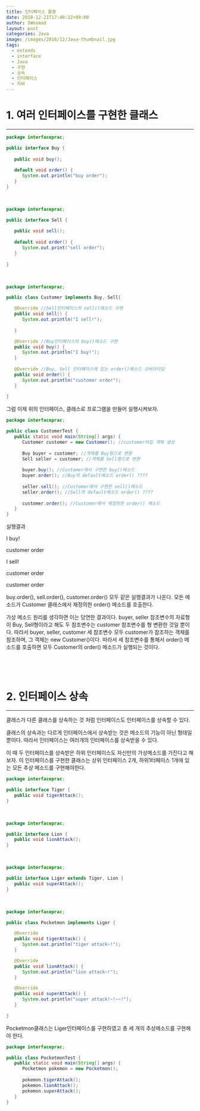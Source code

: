 ```yaml
---
title: 인터페이스 활용
date: 2018-12-21T17:46:22+09:00
author: SWnomad
layout: post
categories: Java
image: /images/2018/12/Java-thumbnail.jpg
tags:
  - extends
  - interface
  - Java
  - 구현
  - 상속
  - 인터페이스
  - 자바
---
```

# 1. 여러 인터페이스를 구현한 클래스

* * *

~~~ java
package interfaceprac;

public interface Buy {
   
   public void buy();
   
   default void order() {
      System.out.println("buy order");
   }
}
~~~

&nbsp;

~~~ java
package interfaceprac;

public interface Sell {
   
   public void sell();
   
   default void order() {
      System.out.print("sell order");
   }
   
}
~~~

&nbsp;

~~~ java
package interfaceprac;

public class Customer implements Buy, Sell{

   @Override //Sell인터페이스의 sell()메소드 구현
   public void sell() {
      System.out.println("I sell!");
      
   }

   @Override //Buy인터페이스의 buy()메소드 구현
   public void buy() {
      System.out.println("I buy!");
   }
   
   @Override //Buy, Sell 인터페이스에 있는 order()메소드 오버라이딩
   public void order() {
      System.out.println("customer order");
   }
   
}
~~~

그럼 이제 위의 인터페이스, 클래스로 프로그램을 만들어 실행시켜보자.

~~~ java
package interfaceprac;

public class CustomerTest {
   public static void main(String[] args) {
      Customer customer = new Customer(); //customer타입 객체 생성
      
      Buy buyer = customer; //객체를 Buy형으로 변환
      Sell seller = customer; //객체를 Sell형으로 변환
      
      buyer.buy(); //Customer에서 구현한 buy()메소드
      buyer.order(); //Buy의 default메소드 order() ????
      
      seller.sell(); //Customer에서 구현한 sell()메소드
      seller.order(); //Sell의 default메소드 order() ????
      
      customer.order(); //Customer에서 재정의한 order() 메소드
   }
}
~~~

실행결과

I buy!


customer order


I sell!


customer order


customer order


 buy.order(), sell.order(), customer.order() 모두 같은 실행결과가 나온다. 모든 메소드가 Customer 클래스에서 재정의한 order() 메소드를 호출한다.

가상 메소드 원리를 생각하면 이는 당연한 결과이다. buyer, seller 참조변수의 자료형이 Buy, Sell형이라고 해도 두 참조변수는 customer 참조변수를 형 변환한 것일 뿐이다. 따라서 buyer, seller, customer 세 참조변수 모두 customer가 참조하는 객체를 참조하며, 그 객체는 new Customer()이다. 따라서 세 참조변수를 통해서 order() 메소드를 호출하면 모두 Customer의 order() 메소드가 실행되는 것이다.

&nbsp;

&nbsp;

# 2. 인터페이스 상속

* * *

클래스가 다른 클래스를 상속하는 것 처럼 인터페이스도 인터페이스를 상속할 수 있다.

클래스의 상속과는 다르게 인터페이스에서 상속받는 것은 메소드의 기능이 아닌 형태일 뿐이다. 따라서 인터페이스는 여러개의 인터페이스를 상속받을 수 있다.

이 때 두 인터페이스를 상속받은 하위 인터페이스도 자신만의 가상메소드를 가진다고 해보자. 이 인터페이스를 구현한 클래스는 상위 인터페이스 2개, 하위1터페이스 1개에 있는 모든 추상 메소드를 구현해야한다.

~~~ java
package interfaceprac;

public interface Tiger {
   public void tigerAttack();
}
~~~

&nbsp;

~~~ java
package interfaceprac;

public interface Lion {
   public void lionAttack();
}
~~~

&nbsp;

~~~ java
package interfaceprac;

public interface Liger extends Tiger, Lion {
   public void superAttack();
}
~~~

&nbsp;

~~~ java
package interfaceprac;

public class Pocketmon implements Liger {

   @Override
   public void tigerAttack() {
      System.out.println("tiger attack~!");
   }

   @Override
   public void lionAttack() {
      System.out.println("lion attack~!");
   }

   @Override
   public void superAttack() {
      System.out.println("super attack!~!~~!");
   }
   
}
~~~

Pocketmon클래스는 Liger인터페이스를 구현하였고 총 세 개의 추상메소드를 구현해야 한다.

~~~ java
package interfaceprac;

public class PocketmonTest {
   public static void main(String[] args) {
      Pocketmon pokemon = new Pocketmon();
      
      pokemon.tigerAttack();
      pokemon.lionAttack();
      pokemon.superAttack();
   }
}
~~~

&nbsp;
